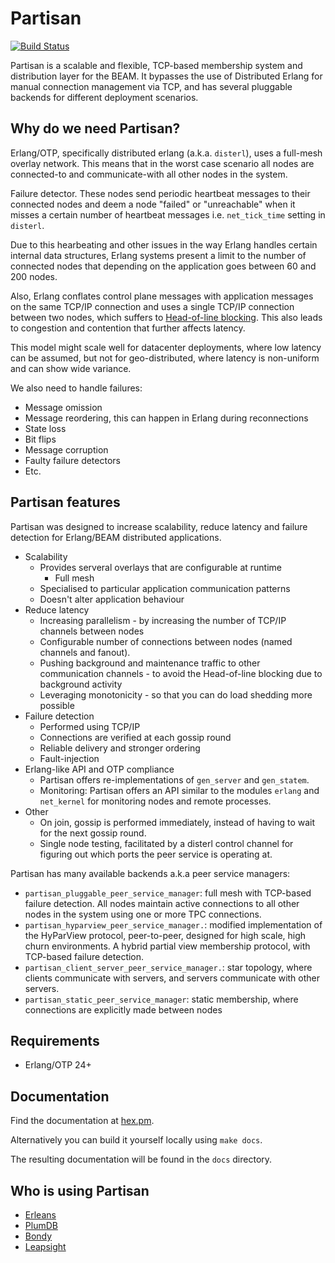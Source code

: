 # Partisan

[![Build Status](https://travis-ci.org/lasp-lang/partisan.svg?branch=master)](https://travis-ci.org/lasp-lang/partisan)

Partisan is a scalable and flexible, TCP-based membership system and distribution layer for the BEAM. It bypasses the use of Distributed Erlang for manual connection management via TCP, and has several pluggable backends for different deployment scenarios.


## Why do we need Partisan?

Erlang/OTP, specifically distributed erlang (a.k.a. `disterl`), uses a full-mesh overlay network. This means that in the worst case scenario all nodes are connected-to and communicate-with all other nodes in the system.

Failure detector. These nodes send periodic heartbeat messages to their connected nodes and deem a node "failed" or "unreachable" when it misses a certain number of heartbeat messages i.e. `net_tick_time` setting in `disterl`.

Due to this hearbeating and other issues in the way Erlang handles certain internal data structures, Erlang systems present a limit to the number of connected nodes that depending on the application goes between 60 and 200 nodes.

Also, Erlang conflates control plane messages with application messages on the same TCP/IP connection and uses a single TCP/IP connection between two nodes, which suffers to [Head-of-line blocking](https://en.wikipedia.org/wiki/Head-of-line_blocking). This also leads to congestion and contention that further affects latency.

This model might scale well for datacenter deployments, where low latency can be assumed, but not for geo-distributed, where latency is non-uniform and can show wide variance.

We also need to handle failures:
* Message omission
* Message reordering, this can happen in Erlang during reconnections
* State loss
* Bit flips
* Message corruption
* Faulty failure detectors
* Etc.

## Partisan features

Partisan was designed to increase scalability, reduce latency and failure detection for Erlang/BEAM distributed applications.

* Scalability
    * Provides serveral overlays that are configurable at runtime
        * Full mesh
    * Specialised to particular application communication patterns
    * Doesn't alter application behaviour
* Reduce latency
    * Increasing parallelism - by increasing the number of TCP/IP channels between nodes
    * Configurable number of connections between nodes (named channels and fanout).
    * Pushing background and maintenance traffic to other communication channels - to avoid the Head-of-line blocking due to background activity
    * Leveraging monotonicity - so that you can do load shedding more possible
* Failure detection
    * Performed using TCP/IP
    * Connections are verified at each gossip round
    * Reliable delivery and stronger ordering
    * Fault-injection
* Erlang-like API and OTP compliance
    * Partisan offers re-implementations of `gen_server` and `gen_statem`.
    * Monitoring: Partisan offers an API similar to the modules `erlang` and `net_kernel` for monitoring nodes and remote processes.
* Other
    * On join, gossip is performed immediately, instead of having to wait for the next gossip round.
    * Single node testing, facilitated by a disterl control channel for figuring out which ports the peer service is operating at.

Partisan has many available backends a.k.a peer service managers:

* `partisan_pluggable_peer_service_manager`: full mesh with TCP-based failure detection. All nodes maintain active connections to all other nodes in the system using one or more TPC connections.
* `partisan_hyparview_peer_service_manager.`: modified implementation of the HyParView protocol, peer-to-peer, designed for high scale, high churn environments. A hybrid partial view membership protocol, with TCP-based failure detection.
* `partisan_client_server_peer_service_manager.`: star topology, where clients communicate with servers, and servers communicate with other servers.
* `partisan_static_peer_service_manager`: static membership, where connections are explicitly made between nodes

## Requirements

* Erlang/OTP 24+


## Documentation
Find the documentation at [hex.pm](https://hex.pm).

Alternatively you can build it yourself locally using `make docs`.

The resulting documentation will be found in the `docs` directory.


## Who is using Partisan

* [Erleans](https://github.com/erleans/erleans)
* [PlumDB](https://github.com/Leapsight/plum_db)
* [Bondy](https://github.com/bondy-io/bondy)
* [Leapsight](https://www.leapsight.com)

